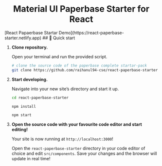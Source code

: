 <h1 align="center">
    Material UI Paperbase Starter for React
</h1>
[React Papaerbase Startar Demo](https://react-paperbase-starter.netlify.app)
## 🚀 Quick start

1.  **Clone repository.**

    Open your terminal and run the provided script.

    ```sh
    # clone the source code of the paperbase complete startar-pack
    git clone https://github.com/raihanul94-cse/react-paperbase-starter
    ```

1.  **Start developing.**

    Navigate into your new site’s directory and start it up.

    ```sh
    cd react-paperbase-starter
    ```
    ```sh
    npm install
    ```
    ```sh
    npm start
    ```
1.  **Open the source code with your favourite code editor and start editing!**

    Your site is now running at `http://localhost:3000`!

    Open the `react-paperbase-starter` directory in your code editor of choice and edit `src/components`. Save your changes and the browser will update in real time!
